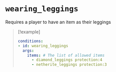 # `wearing_leggings`

Requires a player to have an item as their leggings

> [!example]
> ```yaml
> conditions:
> - id: wearing_leggings
>   args:
>     items: # The list of allowed items
>       - diamond_leggings protection:4
>       - netherite_leggings protection:3 
> ```
